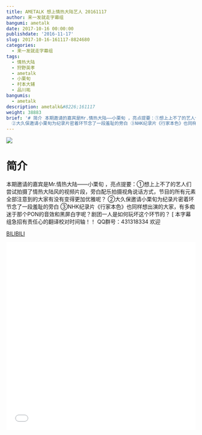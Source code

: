 ```yaml
---
title: AMETALK 想上情热大陆艺人 20161117
author: 来一发就走字幕组
bangumi: ametalk
date: 2017-10-16 00:00:00
publishdate: '2016-11-17'
slug: 2017-10-16-161117-8824680
categories:
  - 来一发就走字幕组
tags:
  - 情热大陆
  - 狩野英孝
  - ametalk
  - 小栗旬
  - 村本大辅
  - 品川祐
bangumis:
  - ametalk
description: ametalk&#8226;161117
weight: 38883
brief: '# 简介 本期邀请的嘉宾是Mr.情热大陆——小栗旬 ，亮点提要：①想上上不了的艺人们尝试拍摄了情热大陆风的视频片段，旁白配乐拍摄视角说话方式，节目的所有元素全部注意到的大家有没有变得更加优雅呢？
  ②大久保邀请小栗旬为纪录片密着环节念了一段羞耻的旁白 ③NHK纪录片《行家本色》也同样想出演的大家，有多痴迷于那个PON的音效和黑屏白字呢？剧团一人是如何玩坏这个环节的？'
---
```


![](https://i.imgur.com/bNOZQi2.jpg)

# 简介  
 本期邀请的嘉宾是Mr.情热大陆——小栗旬 ，亮点提要：①想上上不了的艺人们尝试拍摄了情热大陆风的视频片段，旁白配乐拍摄视角说话方式，节目的所有元素全部注意到的大家有没有变得更加优雅呢？ ②大久保邀请小栗旬为纪录片密着环节念了一段羞耻的旁白 ③NHK纪录片《行家本色》也同样想出演的大家，有多痴迷于那个PON的音效和黑屏白字呢？剧团一人是如何玩坏这个环节的？
[ 本字幕组急招有责任心的翻译校对时间轴！！ QQ群号：431318334 欢迎

  [BILIBILI](https://www.bilibili.com/video/av8824680/)


<div class="vcontainer">  <iframe class='video' src="//www.bilibili.com/blackboard/player.html?aid=8824680" width="100%" height="500" frameborder="0" allowfullscreen="allowfullscreen"></iframe></div>
